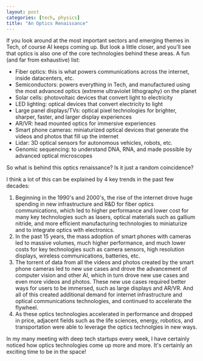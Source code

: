 ```yaml
---
layout: post
categories: [tech, physics]
title: "An Optics Renaissance"
---
```


If you look around at the most important sectors and emerging themes in Tech, of course AI keeps coming up. But look a little closer, and you'll see that optics is also one of the core technologies behind these areas.  A fun (and far from exhaustive) list:

- Fiber optics: this is what powers communications across the internet, inside datacenters, etc.
- Semiconductors: powers everything in Tech, and manufactured using the most advanced optics (extreme ultraviolet lithography) on the planet
- Solar cells: photovoltaic devices that convert light to electricity
- LED lighting: optical devices that convert electricity to light
- Large panel displays/TVs: optical pixel technologies for brighter, sharper, faster, and larger display experiences
- AR/VR: head mounted optics for immersive experiences
- Smart phone cameras: miniaturized optical devices that generate the videos and photos that fill up the internet
- Lidar: 3D optical sensors for autonomous vehicles, robots, etc.
- Genomic sequencing: to understand DNA, RNA, and made possible by advanced optical microscopes

So what is behind this optics renaissance? Is it just a random coincidence?

I think a lot of this can be explained by 4 key trends in the past few decades:

1. Beginning in the 1990's and 2000's, the rise of the internet drove huge spending in new infrastructure and R&D for fiber optics communications, which led to higher performance and lower cost for many key technologies such as lasers,  optical materials such as gallium nitride, and more efficient manufacturing technologies to miniaturize and to integrate optics with electronics.
2. In the past 15 years, the mass adoption of smart phones with cameras led to massive volumes, much higher performance, and much lower costs for key technologies such as camera sensors, high resolution displays, wireless communications, batteries, etc.
3. The torrent of data from all the videos and photos created by the smart phone cameras led to new use cases and drove the advancement of computer vision and other AI, which in turn drove new use cases and even more videos and photos. These new use cases required better ways for users to be immersed, such as large displays and AR/VR. And all of this created additional demand for internet infrastructure and optical communications technologies, and continued to accelerate the flywheel.
4. As these optics technologies accelerated in performance and dropped in price, adjacent fields such as the life sciences, energy, robotics, and transportation were able to leverage the optics technolgies in new ways.

In my many meeting with deep tech startups every week, I have certainly noticed how optics technologies come up more and more. It's certainly an exciting time to be in the space!

